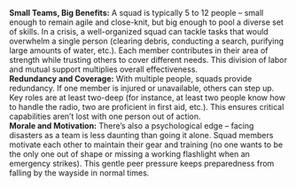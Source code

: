 **Small Teams, Big Benefits:** A squad is typically 5 to 12 people – small enough to remain agile and close-knit, but big enough to pool a diverse set of skills. In a crisis, a well-organized squad can tackle tasks that would overwhelm a single person (clearing debris, conducting a search, purifying large amounts of water, etc.). Each member contributes in their area of strength while trusting others to cover different needs. This division of labor and mutual support multiplies overall effectiveness.  
**Redundancy and Coverage:** With multiple people, squads provide redundancy. If one member is injured or unavailable, others can step up. Key roles are at least two-deep (for instance, at least two people know how to handle the radio, two are proficient in first aid, etc.). This ensures critical capabilities aren’t lost with one person out of action.  
**Morale and Motivation:** There’s also a psychological edge – facing disasters as a team is less daunting than going it alone. Squad members motivate each other to maintain their gear and training (no one wants to be the only one out of shape or missing a working flashlight when an emergency strikes). This gentle peer pressure keeps preparedness from falling by the wayside in normal times.